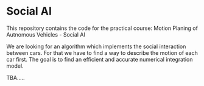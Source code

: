 # Social AI

This repository contains the code for the practical course: Motion Planing of Autnomous Vehicles - Social AI 

We are looking for an algorithm which implements the social interaction between cars. 
For that we have to find a way to describe the motion of each car first. 
The goal is to find an efficient and accurate numerical integration model. 

TBA.....